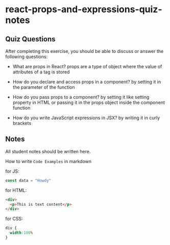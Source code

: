 # react-props-and-expressions-quiz-notes

## Quiz Questions

After completing this exercise, you should be able to discuss or answer the following questions:

- What are props in React?
props are a type of object where the value of attributes of a tag is stored

- How do you declare and access props in a component?
by setting it in the parameter of the function

- How do you pass props to a component?
by setting it like setting property in HTML or passing it in the props object inside the component function

- How do you write JavaScript expressions in JSX?
by writing it in curly brackets

## Notes

All student notes should be written here.


How to write `Code Examples` in markdown

for JS:
```javascript
const data = "Howdy"
```

for HTML:
```html
<div>
  <p>This is text content</p>
</div>
```

for CSS:
```css
div {
  width:100%
}
```
